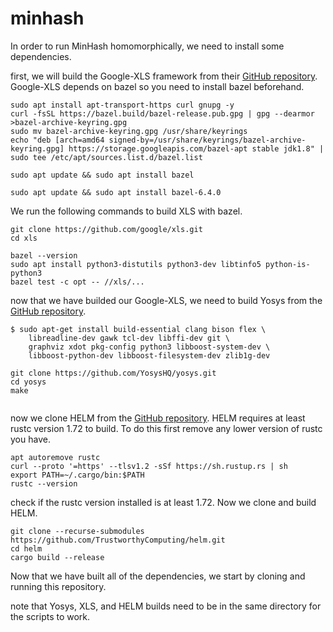 # minhash
In order to run MinHash homomorphically, we need to install some dependencies.

first, we will build the Google-XLS framework from their [GitHub repository](https://github.com/google/xls). Google-XLS depends on bazel so you need to install bazel beforehand.

```shell
sudo apt install apt-transport-https curl gnupg -y
curl -fsSL https://bazel.build/bazel-release.pub.gpg | gpg --dearmor >bazel-archive-keyring.gpg
sudo mv bazel-archive-keyring.gpg /usr/share/keyrings
echo "deb [arch=amd64 signed-by=/usr/share/keyrings/bazel-archive-keyring.gpg] https://storage.googleapis.com/bazel-apt stable jdk1.8" | sudo tee /etc/apt/sources.list.d/bazel.list

sudo apt update && sudo apt install bazel

sudo apt update && sudo apt install bazel-6.4.0
```


We run the following commands to build XLS with bazel.

```shell
git clone https://github.com/google/xls.git
cd xls

bazel --version
sudo apt install python3-distutils python3-dev libtinfo5 python-is-python3
bazel test -c opt -- //xls/...
```

now that we have builded our Google-XLS, we need to build Yosys from the [GitHub repository](https://github.com/YosysHQ/yosys).

```shell
$ sudo apt-get install build-essential clang bison flex \
	libreadline-dev gawk tcl-dev libffi-dev git \
	graphviz xdot pkg-config python3 libboost-system-dev \
	libboost-python-dev libboost-filesystem-dev zlib1g-dev

git clone https://github.com/YosysHQ/yosys.git
cd yosys
make


```

now we clone HELM from the [GitHub repository](https://github.com/TrustworthyComputing/helm/tree/main). HELM requires at least rustc version 1.72 to build. To do this first remove any lower version of rustc you have.

```shell
apt autoremove rustc
curl --proto '=https' --tlsv1.2 -sSf https://sh.rustup.rs | sh
export PATH=~/.cargo/bin:$PATH
rustc --version
```
check if the rustc version installed is at least 1.72. Now we clone and build HELM.

```shell
git clone --recurse-submodules https://github.com/TrustworthyComputing/helm.git
cd helm
cargo build --release
```
Now that we have built all of the dependencies, we start by cloning and running this repository.

note that Yosys, XLS, and HELM builds need to be in the same directory for the scripts to work.
